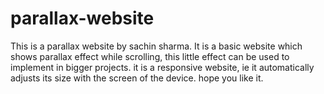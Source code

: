 # parallax-website
This is a parallax website by sachin sharma.
It is a basic website which shows parallax effect while scrolling, this little effect can be used to implement in bigger projects.
it is a responsive website, ie it automatically adjusts its size with the screen of the device.
hope you like it.
